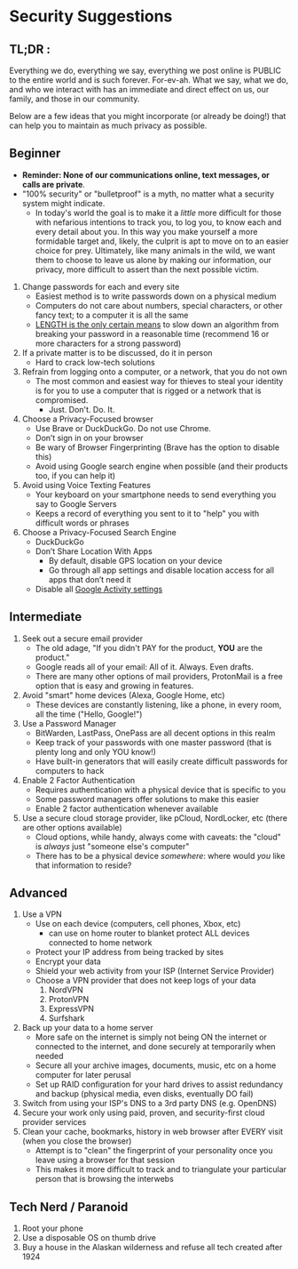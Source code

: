 # Security Suggestions
## TL;DR : 
Everything we do, everything we say, everything we post online is PUBLIC to the entire world and is such forever.  For-ev-ah.
What we say, what we do, and who we interact with has an immediate and direct effect on us, our family, and those in our community.

Below are a few ideas that you might incorporate (or already be doing!) that can help you to maintain as much privacy as possible.

## Beginner
* **Reminder: None of our communications online, text messages, or calls are private**.
* "100% security" or "bulletproof" is a myth, no matter what a security system might indicate.
   - In today's world the goal is to make it a _little_ more difficult for those with nefarious intentions to track you, to log you, to know each and every detail about you. In this way you make yourself a more formidable target and, likely, the culprit is apt to move on to an easier choice for prey.  Ultimately, like many animals in the wild, we want them to choose to leave us alone by making our information, our privacy, more difficult to assert than the next possible victim.

1. Change passwords for each and every site
    * Easiest method is to write passwords down on a physical medium
    * Computers do not care about numbers, special characters, or other fancy text; to a computer it is all the same
    * [LENGTH is the only certain means](https://xkcd.com/936/) to slow down an algorithm from breaking your password in a reasonable time (recommend 16 or more characters for a strong password)
2. If a private matter is to be discussed, do it in person
   * Hard to crack low-tech solutions
3. Refrain from logging onto a computer, or a network, that you do not own
   * The most common and easiest way for thieves to steal your identity is for you to use a computer that is rigged or a network that is compromised.  
     * Just. Don't. Do. It.
4. Choose a Privacy-Focused browser
   * Use Brave or DuckDuckGo.  Do not use Chrome.
   * Don’t sign in on your browser
   * Be wary of Browser Fingerprinting (Brave has the option to disable this)
   * Avoid using Google search engine when possible (and their products too, if you can help it)
5. Avoid using Voice Texting Features
   * Your keyboard on your smartphone needs to send everything you say to Google Servers
   * Keeps a record of everything you sent to it to "help" you with difficult words or phrases
6. Choose a Privacy-Focused Search Engine
   * DuckDuckGo
   * Don’t Share Location With Apps
       - By default, disable GPS location on your device
       - Go through all app settings and disable location access for all apps that don’t need it
   * Disable all [Google Activity settings](myactivity.google.com/myactivity)

## Intermediate
1. Seek out a secure email provider
   * The old adage, "If you didn't PAY for the product, **YOU** are the product."
   * Google reads all of your email: All of it. Always. Even drafts.
   * There are many other options of mail providers, ProtonMail is a free option that is easy and growing in features.
2. Avoid "smart" home devices (Alexa, Google Home, etc)
   * These devices are constantly listening, like a phone, in every room, all the time ("Hello, Google!")
3. Use a Password Manager
   * BitWarden, LastPass, OnePass are all decent options in this realm
   * Keep track of your passwords with one master password (that is plenty long and only YOU know!)
   * Have built-in generators that will easily create difficult passwords for computers to hack
4. Enable 2 Factor Authentication
   * Requires authentication with a physical device that is specific to you
   * Some password managers offer solutions to make this easier   
   * Enable 2 factor authentication whenever available
5. Use a secure cloud storage provider, like pCloud, NordLocker, etc (there are other options available)
   * Cloud options, while handy, always come with caveats: the "cloud" is _always_ just "someone else's computer"
   * There has to be a physical device _somewhere_: where would *you* like that information to reside?

## Advanced
1. Use a VPN
   * Use on each device (computers, cell phones, Xbox, etc)
      - can use on home router to blanket protect ALL devices connected to home network
   * Protect your IP address from being tracked by sites
   * Encrypt your data
   * Shield your web activity from your ISP (Internet Service Provider)
   * Choose a VPN provider that does not keep logs of your data  
        1. NordVPN
        2. ProtonVPN
        3. ExpressVPN
        4. Surfshark
2. Back up your data to a home server
   * More safe on the internet is simply not being ON the internet or connected to the internet, and done securely at temporarily when needed
   * Secure all your archive images, documents, music, etc on a home computer for later perusal
   * Set up RAID configuration for your hard drives to assist redundancy and backup (physical media, even disks, eventually DO fail) 
3. Switch from using your ISP's DNS to a 3rd party DNS (e.g. OpenDNS)
4. Secure your work only using paid, proven, and security-first cloud provider services
5. Clean your cache, bookmarks, history in web browser after EVERY visit (when you close the browser)
   * Attempt is to "clean" the fingerprint of your personality once you leave using a browser for that session
   * This makes it more difficult to track and to triangulate your particular person that is browsing the interwebs

## Tech Nerd / Paranoid
1. Root your phone
2. Use a disposable OS on thumb drive
3. Buy a house in the Alaskan wilderness and refuse all tech created after 1924

